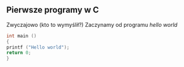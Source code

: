## Pierwsze programy w C

Zwyczajowo (kto to wymyślił?) Zaczynamy od programu
*hello world*
```c
int main ()
{
printf ("Hello world");
return 0;
}
